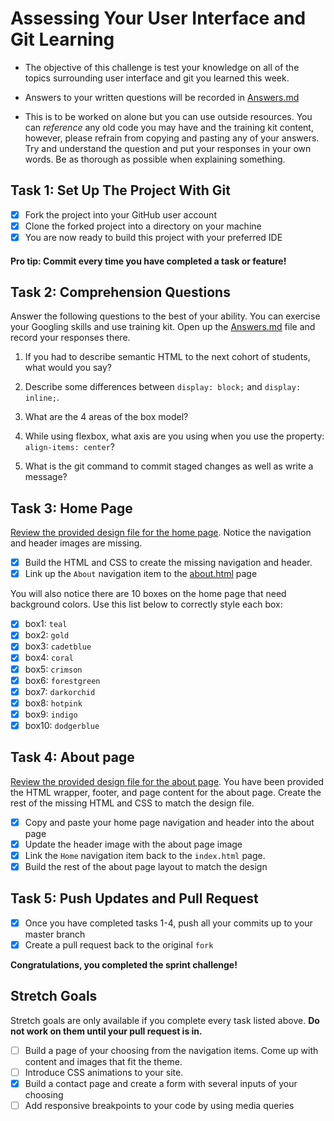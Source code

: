 # Assessing Your User Interface and Git Learning

* The objective of this challenge is test your knowledge on all of the topics surrounding user interface and git you learned this week.

* Answers to your written questions will be recorded in [Answers.md](Answers.md)

* This is to be worked on alone but you can use outside resources. You can _reference_ any old code you may have and the training kit content, however, please refrain from copying and pasting any of your answers. Try and understand the question and put your responses in your own words. Be as thorough as possible when explaining something.



## Task 1: Set Up The Project With Git

* [X] Fork the project into your GitHub user account
* [X] Clone the forked project into a directory on your machine
* [X] You are now ready to build this project with your preferred IDE

#### Pro tip: Commit every time you have completed a task or feature!

## Task 2: Comprehension Questions
Answer the following questions to the best of your ability. You can exercise your Googling skills and use training kit.  Open up the [Answers.md](Answers.md) file and record your responses there.

1. If you had to describe semantic HTML to the next cohort of students, what would you say?

2. Describe some differences between ```display: block;``` and ```display: inline;```.

3. What are the 4 areas of the box model?

4. While using flexbox, what axis are you using when you use the property: ```align-items: center```?

5. What is the git command to commit staged changes as well as write a message? 

## Task 3: Home Page
[Review the provided design file for the home page](design-files/home.png).  Notice the navigation and header images are missing.  
* [X] Build the HTML and CSS to create the missing navigation and header.
* [X] Link up the `About` navigation item to the [about.html](about.html) page

You will also notice there are 10 boxes on the home page that need background colors.  Use this list below to correctly style each box:
* [X] box1: `teal`
* [X] box2: `gold`
* [X] box3: `cadetblue`
* [X] box4: `coral`
* [X] box5: `crimson`
* [X] box6: `forestgreen`
* [X] box7: `darkorchid`
* [X] box8: `hotpink`
* [X] box9: `indigo`
* [X] box10: `dodgerblue`

## Task 4: About page
[Review the provided design file for the about page](design-files/about.png). You have been provided the HTML wrapper, footer, and page content for the about page. Create the rest of the missing HTML and CSS to match the design file.
* [X] Copy and paste your home page navigation and header into the about page
* [X] Update the header image with the about page image
* [X] Link the `Home` navigation item back to the `index.html` page.
* [X] Build the rest of the about page layout to match the design

## Task 5: Push Updates and Pull Request
* [X] Once you have completed tasks 1-4, push all your commits up to your master branch  
* [X] Create a pull request back to the original `fork`

**Congratulations, you completed the sprint challenge!**

## Stretch Goals
Stretch goals are only available if you complete every task listed above.  **Do not work on them until your pull request is in.**
* [ ] Build a page of your choosing from the navigation items.  Come up with content and images that fit the theme.  
* [ ] Introduce CSS animations to your site.
* [X] Build a contact page and create a form with several inputs of your choosing
* [ ] Add responsive breakpoints to your code by using media queries